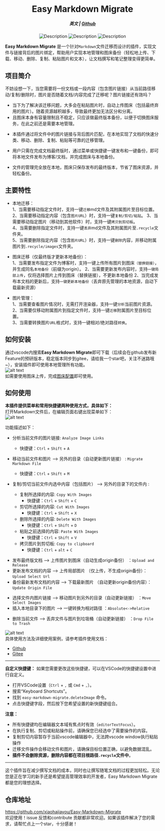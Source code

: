 <div align="center" style="font-size: 1em;"><h1><strong>Easy Markdown Migrate</strong></h1></div>  
<div align="center" ><h5><strong>英文</strong> | <a href="https://github.com/xiaohajiayou/Easy-Markdown-Migrate"><strong>Github</strong></a><h5></div>   
<p align="center" >  
  <img src="https://img.shields.io/badge/code_style-standard-brightgreen.svg?style=flat-square)](https://standardjs.com" alt="Description">  
  <img src="https://img.shields.io/github/license/xiaohajiayou/Easy-Markdown-Migrate" alt="Description">  
  <img src="https://img.shields.io/visual-studio-marketplace/stars/Hacode.easy-markdown-migrate?color=%23FFA500%20" alt="Description">  
</p>  



  




**Easy Markdown Migrate** 是一个针对`Markdown`文件迁移而设计的插件，实现文件与链接背后的图片绑定，帮助用户实现本地管理和图床备份（轻松地上传、下载、移动、删除、复制、粘贴图片和文本），让文档撰写和笔记整理变得更简单。


项目简介
---------------
 
不妨设想一下，当您需要将一份文档或一段内容（包含图片链接）从当前路径移动/复制/删除时，图片是否随着文档/内容完成了迁移呢？图片链接还有效吗？

- 当下为了解决该迁移问题，大多会在粘贴图片时，自动上传图床（包括最终弃用的图片）。随着资源越积越多，导致最终更加无法区分和分离。
- 且图床本身有容量限制且不稳定，只应该做最终版本备份，以便于切换图床服务，在此之前还是需要本地管理。
+ 本插件通过将文件中的图片链接与背后图片匹配，在本地实现了文档的快速分类、移动、删除、复制、粘贴等可靠的迁移管理。

+ 用户只需在完成文档最终版时，通过菜单或快捷键一键发布和一键备份，即可将本地文件发布为博客/文档，并完成图床与本地备份。
+ 文件的管理完全放在本地，图床只保存发布的最终版本，节省了图床资源，并轻松备份。



主要特性  
---------------
- 本地迁移：  
1、当需要移动指定文件时，支持一键`迁移`md文件及其附属图片至目标位置。     
2、当需要移动指定内容（包含`图片URL`）时，支持一键`复制/剪切/粘贴`。
3、当需要移动指定图片（移动到其他软件）时，支持一键`拷贝到剪切板`。       
4、当需要删除指定文件时，支持一键`丢弃`md文件及其附属图片至`.recycle`文件夹。     
5、当需要删除指定内容（包含`图片URL`）时，支持一键`删除`内容，并移动附属图片到`.recycle/images`文件夹。     



- 图床迁移（仅最终版才更新本地备份）：  
1、当需要发布指定文件为博客时，支持一键上传所有图片到图床`（替换链接）`，并生成同名`本地备份`（前缀为origin）。
2、当需要更新发布内容时，支持`一键局部上传`，仅将选择图片上传到图床（替换链接），不更新本地备份
2、当完成发布本文档的更新后，支持`一键更新本地备份`（丢弃原先管理的本地资源，自动下载最新资源）     

- 图片管理：  
1、当需要查看图片情况时，无需打开渲染器，支持一键`分析`当前图片资源。    
2、当需要仅移动附属图片到指定文件时，支持一键`迁移`附属图片至目标位置。       
3、当需要转换图片`URL`格式时，支持一键相对/绝对路径`转换`。       



如何安装
---------------
通过vscode内搜索**Easy Markdown Migrate**即可下载（后续会在github发布新Feature的预研版本，稳定版本同步到gitee，请给我一个star吧，关注不迷路哦~），安装插件即可使用本地管理所有功能。   
![alt text](https://s2.loli.net/2024/12/09/FubaJ91Ior5H7Xt.png)  
如需要使用图床上传，完成[图床配置](https://gitee.com/lilhah/easy-markdown-migrate/wikis/Home)即可使用。  


如何使用
---------------
**本插件提供菜单和常用快捷键两种使用方式，具体如下：**    
打开Markdown文件后，在编辑页面右键出现菜单如下：    
![alt text](https://s2.loli.net/2024/12/20/wFGAuzDdTgkKfYV.png)  
  
功能描述如下：     
- 分析当前文件的图片链接:  `Analyze Image Links`  
  - 快捷键：`Ctrl` + `Shift` + `A`   
  
- 移动当前文件和图片 --> 另外的目录（自动更新图片链接） :  `Migrate Markdown File`  
  - 快捷键：`Ctrl` + `Shift` + `M`  
  
     
- 复制/剪切当前文件内选中内容（包括图片） --> 另外的目录下的文件内 :  
  - 复制所选择的内容:  `Copy With Images`    
    - 快捷键：`Ctrl` + `Shift` + `C`   
  - 剪切所选择的内容:  `Cut With Images`    
    - 快捷键：`Ctrl` + `Shift` + `X` 
  - 删除所选择的内容:  `Delete With Images`    
    - 快捷键：`Ctrl` + `Shift` + `D`    
  - 粘贴之前选择的内容:  `Paste With Images`    
    - 快捷键：`Ctrl` + `Shift` + `V`   
  - 拷贝图片到剪切板:  `Copy to clipboard`    
    - 快捷键：`Ctrl` + `alt` + `C`  

+ 发布最终版文档 --> 上传图片到图床（自动生成origin备份） ：`Upload and Release`    
+ 更新发布文档的内容 --> 上传局部图片 （仅上传，不生成origin备份）：`Upload Select Url`  
+ 备份最新发布文档的内容 --> 下载最新图片 （自动更新origin备份内容）：`Update Origin File`  
- 选择文件内图片链接 --> 移动图片到另外的目录（自动更新链接） ：`Move Select Images`  
- 插入本地目录下的图片 --> 一键转换为相对路径 ：`Absolute<->Relative`    
+ 删除当前文件 --> 丢弃文件与图片到垃圾桶（自动更新链接） ：`Drop File to Trash`    

![alt text](https://s2.loli.net/2024/12/09/P9XEhwRUTyn1biJ.gif)     
具体使用方法及详细使用案例，请参考插件使用文档：  
- [Github](https://github.com/xiaohajiayou/Easy-Markdown-Migrate/wiki)  
- [Gitee](https://gitee.com/lilhah/easy-markdown-migrate/wikis/Home)  



* * *



**自定义快捷键：** 如果您需要更改这些快捷键，可以在VSCode的快捷键设置中进行自定义。  
*   打开VSCode设置（`Ctrl` + `,` 或 `Cmd` + `,`）。  
*   搜索“Keyboard Shortcuts”。  
*   找到 `easy-markdown-migrate.deleteImage` 命令。  
*   点击快捷键字段，然后按下您希望设置的新快捷键组合。  

**注意：**  

*   所有快捷键均在编辑器文本域有焦点时有效（`editorTextFocus`）。  
*   在执行复制、剪切或粘贴操作前，请确保您已经选中了需要操作的内容。 
*   复制剪切内容暂存于当前vscode编辑器中，无法跨vscode window执行粘贴操作  
*   迁移文件操作会移动文件和图片，请确保目标位置正确，以避免数据混乱。  
*   **插件不会删除资源，删除内容都在项目根路径`.recycle`文件中**。  

* * *

这个插件旨在减少撰写文档的成本，同时也让撰写随笔文档的过程更加轻松。无论您是正在学习的新手还是希望提高管理效率的开发者，Easy Markdown Migrate 都是您的理想选择。  




仓库地址  
---------------
https://github.com/xiaohajiayou/Easy-Markdown-Migrate  
欢迎使用！issue 反馈和contribute 贡献都非常欢迎。如果该插件解决了您的需求，请帮忙点上一个star，十分感谢！  
